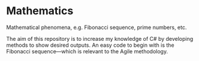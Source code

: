 # Mathematics
Mathematical phenomena, e.g. Fibonacci sequence, prime numbers, etc.

The aim of this repository is to increase my knowledge of C# by developing methods to show desired outputs.
An easy code to begin with is the Fibonacci sequence—which is relevant to the Agile methodology.
